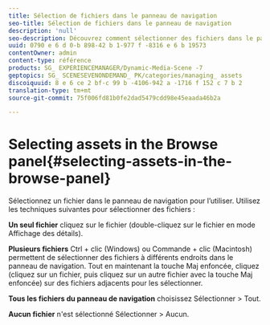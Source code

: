 ```yaml
---
title: Sélection de fichiers dans le panneau de navigation
seo-title: Sélection de fichiers dans le panneau de navigation
description: 'null'
seo-description: Découvrez comment sélectionner des fichiers dans le panneau de navigation.
uuid: 0790 e 6 d 0-b 898-42 b 1-977 f -8316 e 6 b 19573
contentOwner: admin
content-type: référence
products: SG_ EXPERIENCEMANAGER/Dynamic-Media-Scene -7
geptopics: SG_ SCENESEVENONDEMAND_ PK/categories/managing_ assets
discoiquuid: 8 e 6 ce 2 bf-c 99 b -4106-942 a -1716 f 152 c 7 b 2
translation-type: tm+mt
source-git-commit: 75f006fd81b0fe2dad5479cdd98e45eaada46b2a

---
```



# Selecting assets in the Browse panel{#selecting-assets-in-the-browse-panel}

Sélectionnez un fichier dans le panneau de navigation pour l’utiliser. Utilisez les techniques suivantes pour sélectionner des fichiers :

**Un seul fichier** cliquez sur le fichier (double-cliquez sur le fichier en mode Affichage des détails).

**Plusieurs fichiers** Ctrl + clic (Windows) ou Commande + clic (Macintosh) permettent de sélectionner des fichiers à différents endroits dans le panneau de navigation. Tout en maintenant la touche Maj enfoncée, cliquez (cliquez sur un fichier, puis cliquez sur un autre fichier avec la touche Maj enfoncée) sur des fichiers adjacents pour les sélectionner.

**Tous les fichiers du panneau de navigation** choisissez Sélectionner &gt; Tout.

**Aucun fichier** n'est sélectionné Sélectionner &gt; Aucun.
